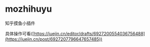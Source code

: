 # mozhihuyu
知乎摸鱼小插件

具体操作可看([https://juejin.cn/editor/drafts/6927200554036756488](https://juejin.cn/post/6927207796647657485))

